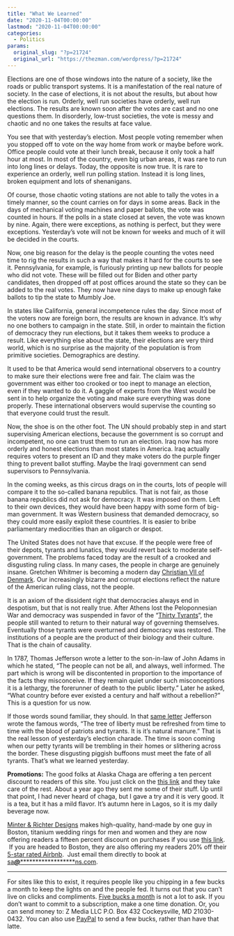 ```yaml
---
title: "What We Learned"
date: "2020-11-04T00:00:00"
lastmod: "2020-11-04T00:00:00"
categories:
  - Politics
params:
  original_slug: "?p=21724"
  original_url: "https://thezman.com/wordpress/?p=21724"
---
```


Elections are one of those windows into the nature of a society, like
the roads or public transport systems. It is a manifestation of the real
nature of society. In the case of elections, it is not about the
results, but about how the election is run. Orderly, well run societies
have orderly, well run elections. The results are known soon after the
votes are cast and no one questions them. In disorderly, low-trust
societies, the vote is messy and chaotic and no one takes the results at
face value.

You see that with yesterday’s election. Most people voting remember when
you stopped off to vote on the way home from work or maybe before work.
Office people could vote at their lunch break, because it only took a
half hour at most. In most of the country, even big urban areas, it was
rare to run into long lines or delays. Today, the opposite is now true.
It is rare to experience an orderly, well run polling station. Instead
it is long lines, broken equipment and lots of shenanigans.

Of course, those chaotic voting stations are not able to tally the votes
in a timely manner, so the count carries on for days in some areas. Back
in the days of mechanical voting machines and paper ballots, the vote
was counted in hours. If the polls in a state closed at seven, the vote
was known by nine. Again, there were exceptions, as nothing is perfect,
but they were exceptions. Yesterday’s vote will not be known for weeks
and much of it will be decided in the courts.

Now, one big reason for the delay is the people counting the votes need
time to rig the results in such a way that makes it hard for the courts
to see it. Pennsylvania, for example, is furiously printing up new
ballots for people who did not vote. These will be filled out for Biden
and other party candidates, then dropped off at post offices around the
state so they can be added to the real votes. They now have nine days to
make up enough fake ballots to tip the state to Mumbly Joe.

In states like California, general incompetence rules the day. Since
most of the voters now are foreign born, the results are known in
advance. It’s why no one bothers to campaign in the state. Still, in
order to maintain the fiction of democracy they run elections, but it
takes them weeks to produce a result. Like everything else about the
state, their elections are very third world, which is no surprise as the
majority of the population is from primitive societies. Demographics are
destiny.

It used to be that America would send international observers to a
country to make sure their elections were free and fair. The claim was
the government was either too crooked or too inept to manage an
election, even if they wanted to do it. A gaggle of experts from the
West would be sent in to help organize the voting and make sure
everything was done properly. These international observers would
supervise the counting so that everyone could trust the result.

Now, the shoe is on the other foot. The UN should probably step in and
start supervising American elections, because the government is so
corrupt and incompetent, no one can trust them to run an election. Iraq
now has more orderly and honest elections than most states in America.
Iraq actually requires voters to present an ID and they make voters do
the purple finger thing to prevent ballot stuffing. Maybe the Iraqi
government can send supervisors to Pennsylvania.

In the coming weeks, as this circus drags on in the courts, lots of
people will compare it to the so-called banana republics. That is not
fair, as those banana republics did not ask for democracy. It was
imposed on them. Left to their own devices, they would have been happy
with some form of big-man government. It was Western business that
demanded democracy, so they could more easily exploit these countries.
It is easier to bribe parliamentary mediocrities than an oligarch or
despot.

The United States does not have that excuse. If the people were free of
their depots, tyrants and lunatics, they would revert back to moderate
self-government. The problems faced today are the result of a crooked
and disgusting ruling class. In many cases, the people in charge are
genuinely insane. Gretchen Whitmer is becoming a modern day <a
href="http://madmonarchs.guusbeltman.nl/madmonarchs/christian7/christian7_bio.htm"
rel="noopener noreferrer" target="_blank">Christian VII of Denmark</a>.
Our increasingly bizarre and corrupt elections reflect the nature of the
American ruling class, not the people.

It is an axiom of the dissident right that democracies always end in
despotism, but that is not really true. After Athens lost the
Peloponnesian War and democracy was suspended in favor of the
“<a href="https://en.wikipedia.org/wiki/Thirty_Tyrants"
rel="noopener noreferrer" target="_blank">Thirty Tyrants</a>“, the
people still wanted to return to their natural way of governing
themselves. Eventually those tyrants were overturned and democracy was
restored. The institutions of a people are the product of their biology
and their culture. That is the chain of causality.

In 1787, Thomas Jefferson wrote a letter to the son-in-law of John Adams
in which he stated, “The people can not be all, and always, well
informed. The part which is wrong will be discontented in proportion to
the importance of the facts they misconceive. If they remain quiet under
such misconceptions it is a lethargy, the forerunner of death to the
public liberty.” Later he asked, “What country before ever existed a
century and half without a rebellion?” This is a question for us now.

If those words sound familiar, they should. In that [same
letter](https://www.monticello.org/site/research-and-collections/tree-liberty-quotation)
Jefferson wrote the famous words, “The tree of liberty must be refreshed
from time to time with the blood of patriots and tyrants. It is it’s
natural manure.” That is the real lesson of yesterday’s election
charade. The time is soon coming when our petty tyrants will be
trembling in their homes or slithering across the border. These
disgusting piggish buffoons must meet the fate of all tyrants. That’s
what we learned yesterday.

**Promotions:** The good folks at Alaska Chaga are offering a ten
percent discount to readers of this site. You just click on the
<a href="https://alaskachaga.us/discount/ZMAN" rel="noopener noreferrer"
target="_blank">this link</a> and they take care of the rest. About a
year ago they sent me some of their stuff. Up until that point, I had
never heard of chaga, but I gave a try and it is very good. It is a tea,
but it has a mild flavor. It’s autumn here in Lagos, so it is my daily
beverage now.

<a href="https://www.minterandrichterdesigns.com/"
rel="noreferrer nofollow noopener" target="_blank">Minter &amp; Richter
Designs</a> makes high-quality, hand-made by one guy in Boston, titanium
wedding rings for men and women and they are now offering readers a
fifteen percent discount on purchases if you use
<a href="https://www.minterandrichterdesigns.com/discount/ZMAN"
rel="noreferrer nofollow noopener" target="_blank">this link</a>. 
 <span class="highlight"><span class="colour"><span class="font"><span class="size">If
you are headed to Boston, they are also offering my readers 20% off
their <a
href="https://www.airbnb.com/users/7988017/listings?user_id=7988017&amp;s=3"
rel="noopener noreferrer" target="_blank">5-star rated Airbnb</a>.  Just
email them directly to book at
<a href="mailto:sa***@*********************ns.com"
data-original-string="xHJ4QbAW2D7Y+xJp3fMqNA==cb7BDBTfgb7Fn5GRrFW5Vu1RnyOckA16dH0zTXTYo/qC+3dbfvTc1FVJIjcOmSEWDR0"><span
class="apbct-email-encoder"
data-original-string="SsAB5fJiYccbuCOg322pLg==cb7zqidcDjcUfF1LIEMLLBxwb1CR0NwOPZxEH0nVvGgqBlg6NqxEbkWr9Z4hsfXmG14"
title="This contact has been encoded by Anti-Spam by CleanTalk. Click to decode. To finish the decoding make sure that JavaScript is enabled in your browser.">sa<span
class="apbct-blur">***</span>@<span
class="apbct-blur">*********************</span>ns.com</span></a>.</span></span></span></span>

------------------------------------------------------------------------

For sites like this to exist, it requires people like you chipping in a
few bucks a month to keep the lights on and the people fed. It turns out
that you can’t live on clicks and compliments.
<a href="https://www.subscribestar.com/the-z-blog"
rel="noopener noreferrer" target="_blank">Five bucks a month</a> is not
a lot to ask. If you don’t want to commit to a subscription, make a one
time donation. Or, you can send money to: Z Media LLC P.O. Box 432
Cockeysville, MD 21030-0432. You can also use <a
href="https://www.paypal.com/cgi-bin/webscr?cmd=_s-xclick&amp;hosted_button_id=UDAS2Q8JYA6CN&amp;source=url"
rel="noopener noreferrer" target="_blank">PayPal</a> to send a few
bucks, rather than have that latte.
